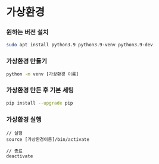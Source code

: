 # 가상환경

### 원하는 버전 설치
```bash
sudo apt install python3.9 python3.9-venv python3.9-dev
```

### 가상환경 만들기
```bash
python -m venv [가상환경 이름]
```

### 가상환경 만든 후 기본 세팅
```bash
pip install --upgrade pip
```

### 가상환경 실행
```basah
// 실행
source [가상환경이름]/bin/activate

// 종료
deactivate
```

### 
